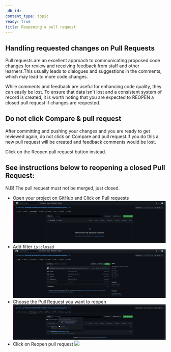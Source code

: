 ```yaml
---
_db_id: 
content_type: topic
ready: true
title: Reopening a pull request
---
```


## Handling requested changes on Pull Requests

Pull requests are an excellent approach to communicating proposed code changes for review and receiving feedback from staff and other learners.This usually leads to dialogues and suggestions in the comments, which may lead to more code changes.

While comments and feedback are useful for enhancing code quality, they can easily be lost. To ensure that data isn't lost and a consistent system of record is created, it is worth noting that you are expected to REOPEN a closed pull request if changes are requested. 

## Do not click Compare & pull request

After committing and pushing your changes and you are ready to get reviewed again, do not click on Compare and pull request.If you do this a new pull request will be created and feedback comments would be lost. 


Click on the Reopen pull request button instead.

## See instructions below to reopening a closed Pull Request: 

N.B! The pull request must not be merged, just closed.
- Open your project on GitHub and Click on Pull requests 
![](closed.png)
- Add filter `is:closed` 
![](project-page.png)
- Choose the Pull Request you want to reopen
![](pr.png)
- Click on Reopen pull request
![](closereopen.png)
